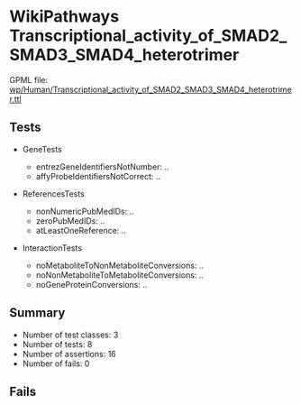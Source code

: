 # WikiPathways Transcriptional_activity_of_SMAD2_SMAD3_SMAD4_heterotrimer

GPML file: [wp/Human/Transcriptional_activity_of_SMAD2_SMAD3_SMAD4_heterotrimer.ttl](../wp/Human/Transcriptional_activity_of_SMAD2_SMAD3_SMAD4_heterotrimer.ttl)

## Tests

* GeneTests
    * entrezGeneIdentifiersNotNumber: ..
    * affyProbeIdentifiersNotCorrect: ..

* ReferencesTests
    * nonNumericPubMedIDs: ..
    * zeroPubMedIDs: ..
    * atLeastOneReference: ..

* InteractionTests
    * noMetaboliteToNonMetaboliteConversions: ..
    * noNonMetaboliteToMetaboliteConversions: ..
    * noGeneProteinConversions: ..

## Summary

* Number of test classes: 3
* Number of tests: 8
* Number of assertions: 16
* Number of fails: 0

## Fails

